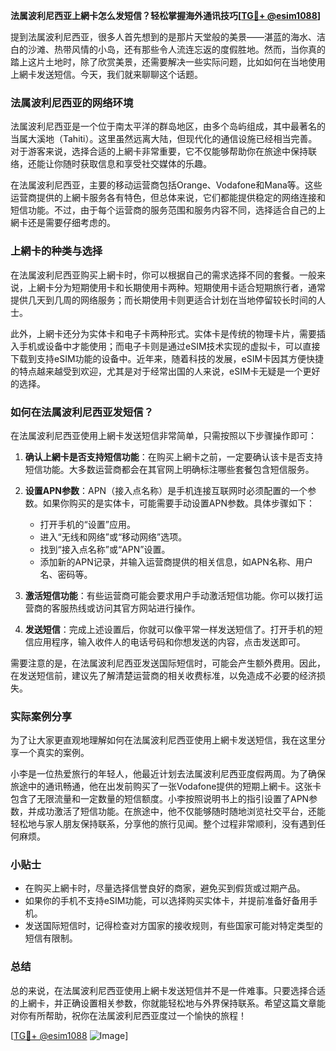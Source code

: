 **法属波利尼西亚上網卡怎么发短信？轻松掌握海外通讯技巧[[TG💪+ @esim1088](https://t.me/s/esim1088)]**

提到法属波利尼西亚，很多人首先想到的是那片天堂般的美景——湛蓝的海水、洁白的沙滩、热带风情的小岛，还有那些令人流连忘返的度假胜地。然而，当你真的踏上这片土地时，除了欣赏美景，还需要解决一些实际问题，比如如何在当地使用上網卡发送短信。今天，我们就来聊聊这个话题。

### 法属波利尼西亚的网络环境

法属波利尼西亚是一个位于南太平洋的群岛地区，由多个岛屿组成，其中最著名的当属大溪地（Tahiti）。这里虽然远离大陆，但现代化的通信设施已经相当完善。对于游客来说，选择合适的上網卡非常重要，它不仅能够帮助你在旅途中保持联络，还能让你随时获取信息和享受社交媒体的乐趣。

在法属波利尼西亚，主要的移动运营商包括Orange、Vodafone和Mana等。这些运营商提供的上網卡服务各有特色，但总体来说，它们都能提供稳定的网络连接和短信功能。不过，由于每个运营商的服务范围和服务内容不同，选择适合自己的上網卡还是需要仔细考虑的。

### 上網卡的种类与选择

在法属波利尼西亚购买上網卡时，你可以根据自己的需求选择不同的套餐。一般来说，上網卡分为短期使用卡和长期使用卡两种。短期使用卡适合短期旅行者，通常提供几天到几周的网络服务；而长期使用卡则更适合计划在当地停留较长时间的人士。

此外，上網卡还分为实体卡和电子卡两种形式。实体卡是传统的物理卡片，需要插入手机或设备中才能使用；而电子卡则是通过eSIM技术实现的虚拟卡，可以直接下载到支持eSIM功能的设备中。近年来，随着科技的发展，eSIM卡因其方便快捷的特点越来越受到欢迎，尤其是对于经常出国的人来说，eSIM卡无疑是一个更好的选择。

### 如何在法属波利尼西亚发短信？

在法属波利尼西亚使用上網卡发送短信非常简单，只需按照以下步骤操作即可：

1. **确认上網卡是否支持短信功能**：在购买上網卡之前，一定要确认该卡是否支持短信功能。大多数运营商都会在其官网上明确标注哪些套餐包含短信服务。

2. **设置APN参数**：APN（接入点名称）是手机连接互联网时必须配置的一个参数。如果你购买的是实体卡，可能需要手动设置APN参数。具体步骤如下：
   - 打开手机的“设置”应用。
   - 进入“无线和网络”或“移动网络”选项。
   - 找到“接入点名称”或“APN”设置。
   - 添加新的APN记录，并输入运营商提供的相关信息，如APN名称、用户名、密码等。

3. **激活短信功能**：有些运营商可能会要求用户手动激活短信功能。你可以拨打运营商的客服热线或访问其官方网站进行操作。

4. **发送短信**：完成上述设置后，你就可以像平常一样发送短信了。打开手机的短信应用程序，输入收件人的电话号码和你想发送的内容，点击发送即可。

需要注意的是，在法属波利尼西亚发送国际短信时，可能会产生额外费用。因此，在发送短信前，建议先了解清楚运营商的相关收费标准，以免造成不必要的经济损失。

### 实际案例分享

为了让大家更直观地理解如何在法属波利尼西亚使用上網卡发送短信，我在这里分享一个真实的案例。

小李是一位热爱旅行的年轻人，他最近计划去法属波利尼西亚度假两周。为了确保旅途中的通讯畅通，他在出发前购买了一张Vodafone提供的短期上網卡。这张卡包含了无限流量和一定数量的短信额度。小李按照说明书上的指引设置了APN参数，并成功激活了短信功能。在旅途中，他不仅能够随时随地浏览社交平台，还能轻松地与家人朋友保持联系，分享他的旅行见闻。整个过程非常顺利，没有遇到任何麻烦。

### 小贴士

- 在购买上網卡时，尽量选择信誉良好的商家，避免买到假货或过期产品。
- 如果你的手机不支持eSIM功能，可以选择购买实体卡，并提前准备好备用手机。
- 发送国际短信时，记得检查对方国家的接收规则，有些国家可能对特定类型的短信有限制。

### 总结

总的来说，在法属波利尼西亚使用上網卡发送短信并不是一件难事。只要选择合适的上網卡，并正确设置相关参数，你就能轻松地与外界保持联系。希望这篇文章能对你有所帮助，祝你在法属波利尼西亚度过一个愉快的旅程！

[[TG💪+ @esim1088](https://t.me/s/esim1088) ![Image](https://i.postimg.cc/4NQfJmqS/Snipaste-2025-05-13-00-14-12.png)]